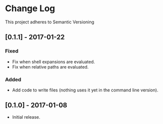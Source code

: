 # Change Log
This project adheres to Semantic Versioning

## [0.1.1] - 2017-01-22
### Fixed
- Fix when shell expansions are evaluated.
- Fix when relative paths are evaluated.

### Added
- Add code to write files (nothing uses it yet in the command line version).

## [0.1.0] - 2017-01-08
- Initial release.

